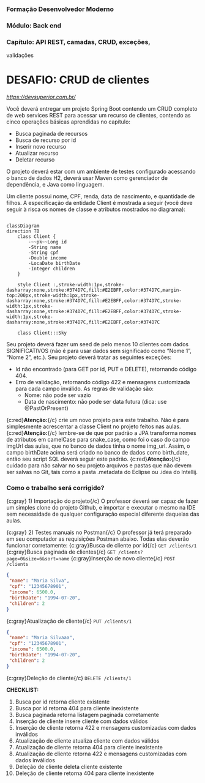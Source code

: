 ### Formação Desenvolvedor Moderno
### Módulo: Back end
### Capítulo: API REST, camadas, CRUD, exceções,
validações
# DESAFIO:  CRUD de clientes
*https://devsuperior.com.br/*


Você deverá entregar um projeto Spring Boot contendo um CRUD completo de web services REST para acessar um recurso de clientes, contendo as cinco operações básicas aprendidas no capítulo:

* Busca paginada de recursos
* Busca de recurso por id
* Inserir novo recurso
* Atualizar recurso
* Deletar recurso
  
O projeto deverá estar com um ambiente de testes configurado acessando o banco de dados H2, deverá usar Maven como gerenciador de dependência, e Java como linguagem.

Um cliente possui nome, CPF, renda, data de nascimento, e quantidade de filhos. A especificação da entidade Client é mostrada a seguir (você deve seguir à risca os nomes de classe e atributos mostrados no diagrama):


```mermaid

classDiagram
direction TB
    class Client {
	    -~~pk~~Long id
	    -String name
	    -String cpf
	    -Double income
		-LocaDate birthDate
		-Integer children
    }

	style Client :,stroke-width:1px,stroke-dasharray:none,stroke:#374D7C,fill:#E2EBFF,color:#374D7C,margin-top:200px,stroke-width:1px,stroke-dasharray:none,stroke:#374D7C,fill:#E2EBFF,color:#374D7C,stroke-width:1px,stroke-dasharray:none,stroke:#374D7C,fill:#E2EBFF,color:#374D7C,stroke-width:1px,stroke-dasharray:none,stroke:#374D7C,fill:#E2EBFF,color:#374D7C
		
	class Client:::Sky

```

Seu projeto deverá fazer um seed de pelo menos 10 clientes com dados SIGNIFICATIVOS (não é para usar dados sem significado como “Nome 1”, “Nome 2”, etc.).
Seu projeto deverá tratar as seguintes exceções:
+ Id não encontrado (para GET por id, PUT e DELETE), retornando código 404.
+ Erro de validação, retornando código 422 e mensagens customizada para cada campo inválido. As regras de validação são:
	- Nome: não pode ser vazio
	- Data de nascimento: não pode ser data futura (dica: use @PastOrPresent)

{c:red}**Atenção:**{/c} crie um novo projeto para este trabalho. Não é para simplesmente acrescentar a classe Client no projeto feitos nas aulas.
{c:red}**Atenção:**{/c} lembre-se de que por padrão a JPA transforma nomes de atributos em camelCase para snake_case, como foi o caso do campo imgUrl das aulas, que no banco de dados tinha o nome img_url. Assim, o campo birthDate acima será criado no banco de dados como birth_date, então seu script SQL deverá seguir este padrão.
{c:red}**Atenção:**{/c} cuidado para não salvar no seu projeto arquivos e pastas que não devem ser salvas no Git, tais como a pasta .metadata do Eclipse ou .idea do Intellij. 

### Como o trabalho será corrigido?

{c:gray} 1) Importação do projeto{/c}
O professor deverá ser capaz de fazer um simples clone do projeto Github, e importar e executar o mesmo na IDE sem necessidade de qualquer configuração especial diferente daquelas das aulas.

{c:gray} 2) Testes manuais no Postman{/c}
O professor já terá preparado em seu computador as requisições Postman abaixo. Todas elas deverão funcionar corretamente:
{c:gray}Busca de cliente por id{/c}
`GET /clients/1`
{c:gray}Busca paginada de clientes{/c}
`GET /clients?page=0&size=6&sort=name`
{c:gray}Inserção de novo cliente{/c}
`POST /clients`
```JSON
{
 "name": "Maria Silva",
 "cpf": "12345678901",
 "income": 6500.0,
 "birthDate": "1994-07-20",
 "children": 2
}
```
{c:gray}Atualização de cliente{/c}
`PUT /clients/1`
```JSON
{
 "name": "Maria Silvaaa",
 "cpf": "12345678901",
 "income": 6500.0,
 "birthDate": "1994-07-20",
 "children": 2
}
```
{c:gray}Deleção de cliente{/c}
`DELETE /clients/1`


**CHECKLIST:**
1. Busca por id retorna cliente existente
2. Busca por id retorna 404 para cliente inexistente
3. Busca paginada retorna listagem paginada corretamente
4. Inserção de cliente insere cliente com dados válidos
5. Inserção de cliente retorna 422 e mensagens customizadas com dados inválidos
6. Atualização de cliente atualiza cliente com dados válidos
7. Atualização de cliente retorna 404 para cliente inexistente
8. Atualização de cliente retorna 422 e mensagens customizadas com dados inválidos
9. Deleção de cliente deleta cliente existente
10. Deleção de cliente retorna 404 para cliente inexistente 